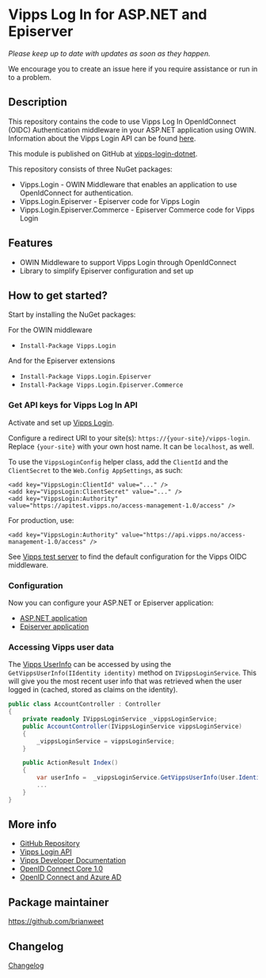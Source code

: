 # Vipps Log In for ASP.NET and Episerver

*Please keep up to date with updates as soon as they happen.*

We encourage you to create an issue here if you require assistance or run in to a problem.

## Description

This repository contains the code to use Vipps Log In OpenIdConnect (OIDC) Authentication middleware in your ASP.NET application using OWIN.
Information about the Vipps Login API can be found [here](https://developer.vippsmobilepay.com/docs/APIs/login-api/).


This module is published on GitHub at [vipps-login-dotnet](https://github.com/vippsas/vipps-login-dotnet).


This repository consists of three NuGet packages:

- Vipps.Login - OWIN Middleware that enables an application to use OpenIdConnect for authentication.
- Vipps.Login.Episerver - Episerver code for Vipps Login
- Vipps.Login.Episerver.Commerce - Episerver Commerce code for Vipps Login

## Features

- OWIN Middleware to support Vipps Login through OpenIdConnect
- Library to simplify Episerver configuration and set up

## How to get started?

Start by installing the NuGet packages:

For the OWIN middleware

- `Install-Package Vipps.Login`

And for the Episerver extensions

- `Install-Package Vipps.Login.Episerver`
- `Install-Package Vipps.Login.Episerver.Commerce`

### Get API keys for Vipps Log In API

Activate and set up [Vipps Login](https://developer.vippsmobilepay.com/docs/APIs/login-api/vipps-login-api-faq/#how-can-i-activate-and-set-up-vipps-login).

Configure a redirect URI to your site(s): `https://{your-site}/vipps-login`. Replace `{your-site}` with your own host name. It can be `localhost`, as well.

To use the `VippsLoginConfig` helper class, add the `ClientId` and the `ClientSecret` to the `Web.Config AppSettings`, as such:

```config
<add key="VippsLogin:ClientId" value="..." />
<add key="VippsLogin:ClientSecret" value="..." />
<add key="VippsLogin:Authority" value="https://apitest.vipps.no/access-management-1.0/access" />
```

For production, use:

```config
<add key="VippsLogin:Authority" value="https://api.vipps.no/access-management-1.0/access" />
```

See [Vipps test server](https://developer.vippsmobilepay.com/docs/vipps-developers/test-environment/#test-server)
to find the default configuration for the Vipps OIDC middleware.

### Configuration

Now you can configure your ASP.NET or Episerver application:

- [ASP.NET application](docs/configure-asp-net.md)
- [Episerver application](docs/configure-episerver.md)

### Accessing Vipps user data

The [Vipps UserInfo](https://developer.vippsmobilepay.com/docs/APIs/userinfo-api/)
can be accessed by using the `GetVippsUserInfo(IIdentity identity)` method on `IVippsLoginService`.
This will give you the most recent user info that was retrieved when the user logged in (cached, stored as claims on the identity).

```csharp
public class AccountController : Controller
{
    private readonly IVippsLoginService _vippsLoginService;
    public AccountController(IVippsLoginService vippsLoginService)
    {
        _vippsLoginService = vippsLoginService;
    }

    public ActionResult Index()
    {
        var userInfo =  _vippsLoginService.GetVippsUserInfo(User.Identity)
        ...
    }
}
```

## More info

- [GitHub Repository](https://github.com/vippsas/vipps-login-dotnet)
- [Vipps Login API](https://developer.vippsmobilepay.com/docs/APIs/login-api/)
- [Vipps Developer Documentation](https://developer.vippsmobilepay.com/)
- [OpenID Connect Core 1.0](https://openid.net/specs/openid-connect-core-1_0.html#CodeFlowAuth)
- [OpenID Connect and Azure AD](https://world.episerver.com/documentation/developer-guides/commerce/security/support-for-openid-connect-in-episerver-commerce/)

## Package maintainer

https://github.com/brianweet

## Changelog

[Changelog](CHANGELOG.md)
